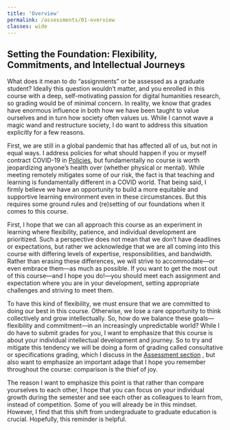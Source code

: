 ```yaml
---
title: 'Overview'
permalink: /assessments/01-overview
classes: wide
---
```


## Setting the Foundation: Flexibility, Commitments, and Intellectual Journeys

What does it mean to do “assignments” or be assessed as a graduate student? Ideally this question wouldn’t matter, and you enrolled in this course with a deep, self-motivating passion for digital humanities research, so grading would be of minimal concern. In reality, we know that grades have enormous influence in both how we have been taught to value ourselves and in turn how society often values us. While I cannot wave a magic wand and restructure society, I do want to address this situation explicitly for a few reasons. 

First, we are still in a global pandemic that has affected all of us, but not in equal ways. I address policies for what should happen if you or myself contract COVID-19 in [Policies]({{site.baseurl}}/policies), but fundamentally no course is worth jeopardizing anyone’s health over (whether physical or mental). While meeting remotely mitigates some of our risk, the fact is that teaching and learning is fundamentally different in a COVID world. That being said, I firmly believe we have an opportunity to build a more equitable and supportive learning environment even in these circumstances. But this requires some ground rules and (re)setting of our foundations when it comes to this course. 

First, I hope that we can all approach this course as an experiment in learning where flexibility, patience, and individual development are prioritized. Such a perspective does not mean that we don’t have deadlines or expectations, but rather we acknowledge that we are all coming into this course with differing levels of expertise, responsibilities, and bandwidth. Rather than erasing these differences, we will strive to accommodate—or even embrace them—as much as possible. If you want to get the most out of this course—and I hope you do!—you should meet each assignment and expectation where you are in your development, setting appropriate challenges and striving to meet them.

To have this kind of flexibility, we must ensure that we are committed to doing our best in this course. Otherwise, we lose a rare opportunity to think collectively and grow intellectually. So, how do we balance these goals—flexibility and commitment—in an increasingly unpredictable world? While I do have to submit grades for you, I want to emphasize that this course is about your individual intellectual development and journey. So to try and mitigate this tendency we will be doing a form of grading called consultative or specifications grading, which I discuss in the [Assessment section]({{site.baseurl}}/assessment/02-assessment) , but also want to emphasize an important adage that I hope you remember throughout the course: comparison is the thief of joy. 

The reason I want to emphasize this point is that rather than compare yourselves to each other, I hope that you can focus on your individual growth during the semester and see each other as colleagues to learn from, instead of competition. Some of you will already be in this mindset. However, I find that this shift from undergraduate to graduate education is crucial. Hopefully, this reminder is helpful.
